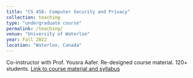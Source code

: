 ```yaml
---
title: "CS 458: Computer Security and Privacy"
collection: teaching
type: "undergraduate course"
permalink: /teaching/
venue: "University of Waterloo"
year: Fall 2022
location: "Waterloo, Canada"
---
```


Co-instructor with Prof. Yousra Aafer.
Re-designed course material.
120+ students.
[Link to course material and syllabus](https://crysp.uwaterloo.ca/courses/cs458/F22-material/)